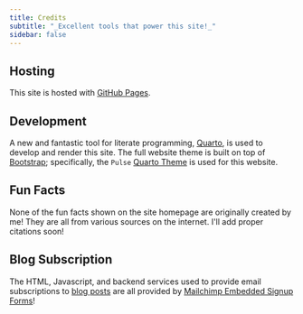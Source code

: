 ```yaml
---
title: Credits
subtitle: "_Excellent tools that power this site!_"
sidebar: false
---
```


## Hosting

This site is hosted with [GitHub Pages](https://pages.github.com).

## Development

A new and fantastic tool for literate programming, [Quarto](https://quarto.org),
is used to develop and render this site. The full website theme is built on 
top of [Bootstrap](https://getbootstrap.com); specifically, the 
`Pulse` [Quarto Theme](https://quarto.org/docs/output-formats/html-themes.html)
is used for this website. 

## Fun Facts

None of the fun facts shown on the site homepage are originally created by me! They are all from various
sources on the internet. I'll add proper citations soon!

## Blog Subscription

The HTML, Javascript, and backend services used to provide email subscriptions to [blog posts](/blog/)
are all provided by [Mailchimp Embedded Signup Forms](https://us12.admin.mailchimp.com/lists/dashboard/signup-forms/)!